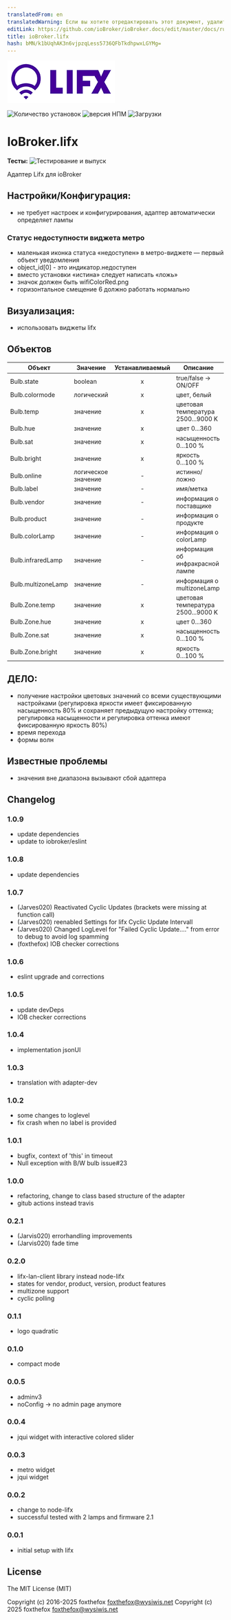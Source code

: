 ```yaml
---
translatedFrom: en
translatedWarning: Если вы хотите отредактировать этот документ, удалите поле «translationFrom», в противном случае этот документ будет снова автоматически переведен
editLink: https://github.com/ioBroker/ioBroker.docs/edit/master/docs/ru/adapterref/iobroker.lifx/README.md
title: ioBroker.lifx
hash: bMN/k1bUqhAK3n6vjpzqLess5736QFbTkdhpwxLGYMg=
---
```

![Логотип](../../../en/adapterref/iobroker.lifx/admin/lifx_logo.png)

![Количество установок](http://iobroker.live/badges/lifx-stable.svg)
![версия НПМ](http://img.shields.io/npm/v/iobroker.lifx.svg)
![Загрузки](https://img.shields.io/npm/dm/iobroker.lifx.svg)

# IoBroker.lifx
**Тесты:** ![Тестирование и выпуск](https://github.com/foxthefox/ioBroker.lifx/workflows/Test%20and%20Release/badge.svg)

Адаптер Lifx для ioBroker

## Настройки/Конфигурация:
- не требует настроек и конфигурирования, адаптер автоматически определяет лампы

### Статус недоступности виджета метро
- маленькая иконка статуса «недоступен» в метро-виджете — первый объект уведомления
- object_id[0] - это индикатор.недоступен
- вместо установки «истина» следует написать «ложь»
- значок должен быть wifiColorRed.png
- горизонтальное смещение 6 должно работать нормально

## Визуализация:
- использовать виджеты lifx

## Объектов
| Объект | Значение | Устанавливаемый | Описание |
| ------------------ | ------- | :------: | ------------------------------- |
| Bulb.state | boolean | x | true/false -> ON/OFF |
| Bulb.colormode | логический | x | цвет, белый |
| Bulb.temp | значение | x | цветовая температура 2500...9000 K |
| Bulb.hue | значение | x | цвет 0...360 |
| Bulb.sat | значение | x | насыщенность 0...100 % |
| Bulb.bright | значение | x | яркость 0...100 % |
| Bulb.online | логическое значение | - | истинно/ложно |
| Bulb.label | значение | - | имя/метка |
| Bulb.vendor | значение | - | информация о поставщике |
| Bulb.product | значение | - | информация о продукте |
| Bulb.colorLamp | значение | - | информация о colorLamp |
| Bulb.infraredLamp | значение | - | информация об инфракрасной лампе |
| Bulb.multizoneLamp | значение | - | информация о multizoneLamp |
| Bulb.Zone.temp | значение | x | цветовая температура 2500...9000 K |
| Bulb.Zone.hue | значение | x | цвет 0...360 |
| Bulb.Zone.sat | значение | x | насыщенность 0...100 % |
| Bulb.Zone.bright | значение | x | яркость 0...100 % |

## ДЕЛО:
- получение настройки цветовых значений со всеми существующими настройками (регулировка яркости имеет фиксированную насыщенность 80% и сохраняет предыдущую настройку оттенка; регулировка насыщенности и регулировка оттенка имеют фиксированную яркость 80%)
- время перехода
- формы волн

## Известные проблемы
- значения вне диапазона вызывают сбой адаптера

## Changelog

### 1.0.9

- update dependencies
- update to iobroker/eslint

### 1.0.8

- update dependencies

### 1.0.7

- (Jarves020) Reactivated Cyclic Updates (brackets were missing at function call)
- (Jarves020) reenabled Settings for lifx Cyclic Update Intervall
- (Jarves020) Changed LogLevel for "Failed Cyclic Update...." from error to debug to avoid log spamming
- (foxthefox) IOB checker corrections

### 1.0.6

- eslint upgrade and corrections

### 1.0.5

- update devDeps
- IOB checker corrections

### 1.0.4

- implementation jsonUI

### 1.0.3

- translation with adapter-dev

### 1.0.2

- some changes to loglevel
- fix crash when no label is provided

### 1.0.1

- bugfix, context of 'this' in timeout
- Null exception with B/W bulb issue#23

### 1.0.0

- refactoring, change to class based structure of the adapter
- gitub actions instead travis

### 0.2.1

- (Jarvis020) errorhandling improvements
- (Jarvis020) fade time

### 0.2.0

- lifx-lan-client library instead node-lifx
- states for vendor, product, version, product features
- multizone support
- cyclic polling

### 0.1.1

- logo quadratic

### 0.1.0

- compact mode

### 0.0.5

- adminv3
- noConfig -> no admin page anymore

### 0.0.4

- jqui widget with interactive colored slider

### 0.0.3

- metro widget
- jqui widget

### 0.0.2

- change to node-lifx
- successful tested with 2 lamps and firmware 2.1

### 0.0.1

- initial setup with lifx

## License

The MIT License (MIT)

Copyright (c) 2016-2025 foxthefox <foxthefox@wysiwis.net>
Copyright (c) 2025 foxthefox <foxthefox@wysiwis.net>